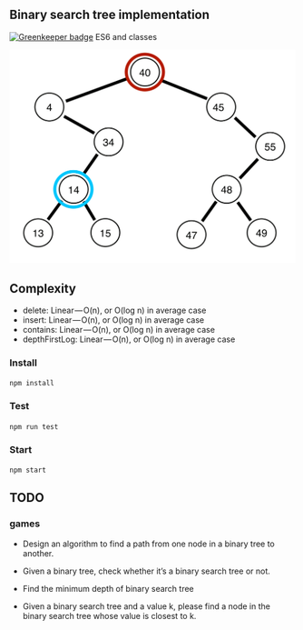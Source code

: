 ## Binary search tree implementation

[![Greenkeeper badge](https://badges.greenkeeper.io/albinotonnina/binary-search-tree-javascript.svg)](https://greenkeeper.io/)
ES6 and classes

![alt text](bst.gif "Binary search tree")

## Complexity
* delete: Linear — O(n), or O(log n) in average case
* insert: Linear — O(n), or O(log n) in average case
* contains: Linear — O(n), or O(log n) in average case
* depthFirstLog: Linear — O(n), or O(log n) in average case

### Install
`npm install`

### Test
`npm run test`

### Start
`npm start`


## TODO

### games
* Design an algorithm to find a path from one node in a binary tree to another.

* Given a binary tree, check whether it’s a binary search tree or not.

* Find the minimum depth of binary search tree

* Given a binary search tree and a value k, please find a node in the binary search tree whose value is closest to k.